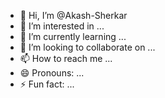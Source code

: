 - 👋 Hi, I’m @Akash-Sherkar
- 👀 I’m interested in ...
- 🌱 I’m currently learning ...
- 💞️ I’m looking to collaborate on ...
- 📫 How to reach me ...
- 😄 Pronouns: ...
- ⚡ Fun fact: ...

<!---
Akash-Sherkar/Akash-Sherkar is a ✨ special ✨ repository because its `README.md` (this file) appears on your GitHub profile.
You can click the Preview link to take a look at your changes.
--->
